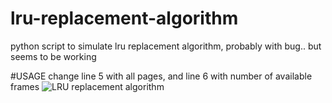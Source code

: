 # lru-replacement-algorithm
python script to simulate lru replacement algorithm, probably with bug.. but seems to be working

#USAGE
change line 5 with all pages, and line 6 with number of available frames
![LRU replacement algorithm](https://i.imgur.com/9CH0E93.png)
